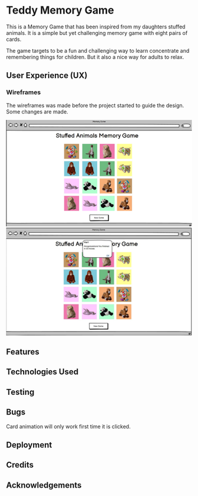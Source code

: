 # Teddy Memory Game
This is a Memory Game that has been inspired from my daughters stuffed animals. It is a simple but yet challenging memory game with eight pairs of cards.

The game targets to be a fun and challenging way to learn concentrate and remembering things for children. But it also a nice way for adults to relax.

## User Experience (UX)
### Wireframes
The wireframes was made before the project started to guide the design. Some changes are made.

![Wireframe 1](assets/readme-images/index.jpg) ![Wireframe 2](assets/readme-images/alert.jpg)

## Features

## Technologies Used

## Testing

## Bugs
Card animation will only work first time it is clicked.
## Deployment

## Credits

## Acknowledgements